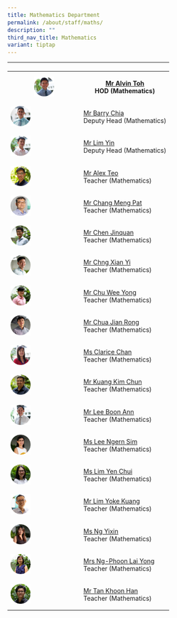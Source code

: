 ```yaml
---
title: Mathematics Department
permalink: /about/staff/maths/
description: ""
third_nav_title: Mathematics
variant: tiptap
---
```

<table><tbody><tr><td rowspan="1" colspan="1"><p></p></td><td rowspan="1" colspan="1"><p></p></td></tr><tr><th rowspan="1" colspan="1"><div class="isomer-image-wrapper"><img style="width: 30%;" height="auto" width="100%" src="/images/Staff/HOD-Alvin-Toh_s.jpg"></div></th><th rowspan="1" colspan="1"><p><a href="https://eunoiajc.moe.edu.sg/about/staff/maths/mr-alvin-toh/" rel="noopener noreferrer nofollow" target="_blank">Mr Alvin Toh</a> <br>HOD (Mathematics)</p></th></tr><tr><td rowspan="1" colspan="1"><div class="isomer-image-wrapper"><img style="width: 30%;" height="auto" width="100%" src="/images/Staff/Maths-Barry-Chia_s.jpg"></div></td><td rowspan="1" colspan="1"><p><a href="https://eunoiajc.moe.edu.sg/about/staff/maths/mr-barry-chia/" rel="noopener noreferrer nofollow" target="_blank">Mr Barry Chia</a> <strong><br></strong>Deputy Head (Mathematics)</p></td></tr><tr><td rowspan="1" colspan="1"><div class="isomer-image-wrapper"><img style="width: 30%;" height="auto" width="100%" src="/images/Staff/Maths-Lim-Yin_s.jpg"></div></td><td rowspan="1" colspan="1"><p><a href="https://eunoiajc.moe.edu.sg/about/staff/maths/mr-lim-yin/" rel="noopener noreferrer nofollow" target="_blank">Mr Lim Yin</a> <br>Deputy Head (Mathematics)</p></td></tr><tr><td rowspan="1" colspan="1"><div class="isomer-image-wrapper"><img style="width: 30%;" height="auto" width="100%" src="/images/Staff/Maths-Alex-Teo_s.jpg"></div></td><td rowspan="1" colspan="1"><p><a href="https://eunoiajc.moe.edu.sg/about/staff/maths/mr-alex-teo/" rel="noopener noreferrer nofollow" target="_blank">Mr Alex Teo</a> <br>Teacher (Mathematics)</p></td></tr><tr><td rowspan="1" colspan="1"><div class="isomer-image-wrapper"><img style="width: 30%;" height="auto" width="100%" alt="" src="/images/Staff/maths-chang-meng-pat_s.jpg"></div></td><td rowspan="1" colspan="1"><p><a href="https://eunoiajc.moe.edu.sg/about/staff/maths/mr-chang-meng-pat/" rel="noopener noreferrer nofollow" target="_blank">Mr Chang Meng Pat</a><br>Teacher (Mathematics)</p></td></tr><tr><td rowspan="1" colspan="1"><div class="isomer-image-wrapper"><img style="width: 30%;" height="auto" width="100%" alt="" src="/images/Staff/Maths-Chen-Jinquan_s.jpg"></div></td><td rowspan="1" colspan="1"><p><a href="https://eunoiajc.moe.edu.sg/about/staff/maths/mr-chen-jinquan/" rel="noopener noreferrer nofollow" target="_blank">Mr Chen Jinquan</a> <br>Teacher (Mathematics)</p></td></tr><tr><td rowspan="1" colspan="1"><div class="isomer-image-wrapper"><img style="width: 30%;" height="auto" width="100%" alt="" src="/images/Staff/Maths-Chng-Xian-Yi_s.jpg"></div></td><td rowspan="1" colspan="1"><p><a href="https://eunoiajc.moe.edu.sg/about/staff/maths/mr-chng-xian-yi/" rel="noopener noreferrer nofollow" target="_blank">Mr Chng Xian Yi</a> <br>Teacher (Mathematics)</p></td></tr><tr><td rowspan="1" colspan="1"><div class="isomer-image-wrapper"><img style="width: 30%;" height="auto" width="100%" alt="" src="/images/Staff/Maths-Chu-Wee-Yong_s.jpg"></div></td><td rowspan="1" colspan="1"><p><a href="https://eunoiajc.moe.edu.sg/about/staff/maths/mr-chu-wee-yong/" rel="noopener noreferrer nofollow" target="_blank">Mr Chu Wee Yong</a> <br>Teacher (Mathematics)</p></td></tr><tr><td rowspan="1" colspan="1"><div class="isomer-image-wrapper"><img style="width: 30%;" height="auto" width="100%" alt="" src="/images/Staff/Maths-Chua-Jian-Rong_s.jpg"></div></td><td rowspan="1" colspan="1"><p><a href="https://eunoiajc.moe.edu.sg/about/staff/maths/mr-chua-jian-rong/" rel="noopener noreferrer nofollow" target="_blank">Mr Chua Jian Rong</a> <br>Teacher (Mathematics)</p></td></tr><tr><td rowspan="1" colspan="1"><div class="isomer-image-wrapper"><img style="width: 30%;" height="auto" width="100%" alt="" src="/images/Staff/Maths-Clarice-Chan_s.jpg"></div></td><td rowspan="1" colspan="1"><p><a href="https://eunoiajc.moe.edu.sg/about/staff/maths/ms-clarice-chan/" rel="noopener noreferrer nofollow" target="_blank">Ms Clarice Chan</a> <br>Teacher (Mathematics)</p></td></tr><tr><td rowspan="1" colspan="1"><div class="isomer-image-wrapper"><img style="width: 30%;" height="auto" width="100%" alt="" src="/images/Staff/Kuang-Kim-Chun_s.jpg"></div></td><td rowspan="1" colspan="1"><p><a href="https://eunoiajc.moe.edu.sg/about/staff/maths/mr-kuang-kim-chun/" rel="noopener noreferrer nofollow" target="_blank">Mr Kuang Kim Chun</a> <br>Teacher (Mathematics)</p></td></tr><tr><td rowspan="1" colspan="1"><div class="isomer-image-wrapper"><img style="width: 30%;" height="auto" width="100%" alt="" src="/images/Staff/Maths-Lee-Boon-Ann_s.jpg"></div></td><td rowspan="1" colspan="1"><p><a href="https://eunoiajc.moe.edu.sg/about/staff/maths/mr-lee-boon-ann/" rel="noopener noreferrer nofollow" target="_blank">Mr Lee Boon Ann</a> <br>Teacher (Mathematics)</p></td></tr><tr><td rowspan="1" colspan="1"><div class="isomer-image-wrapper"><img style="width: 30%;" height="auto" width="100%" alt="" src="/images/Staff/Maths-Lee-Ngern-Sim_s.jpg"></div></td><td rowspan="1" colspan="1"><p><a href="https://eunoiajc.moe.edu.sg/about/staff/maths/ms-lee-ngern-sim/" rel="noopener noreferrer nofollow" target="_blank">Ms Lee Ngern Sim</a> <br>Teacher (Mathematics)</p></td></tr><tr><td rowspan="1" colspan="1"><div class="isomer-image-wrapper"><img style="width: 30%;" height="auto" width="100%" alt="" src="/images/Staff/Maths-Lim-Yen-Chui_s.jpg"></div></td><td rowspan="1" colspan="1"><p><a href="https://eunoiajc.moe.edu.sg/about/staff/maths/ms-lim-yen-chui/" rel="noopener noreferrer nofollow" target="_blank">Ms Lim Yen Chui</a> <br>Teacher (Mathematics)</p></td></tr><tr><td rowspan="1" colspan="1"><div class="isomer-image-wrapper"><img style="width: 30%;" height="auto" width="100%" alt="" src="/images/Staff/maths-lim-yoke-kuang_s.jpg"></div></td><td rowspan="1" colspan="1"><p><a href="(https://eunoiajc.moe.edu.sg/about/staff/maths/mr-lim-yoke-kuang/" rel="noopener noreferrer nofollow" target="_blank">Mr Lim Yoke Kuang</a><br>Teacher (Mathematics)</p></td></tr><tr><td rowspan="1" colspan="1"><div class="isomer-image-wrapper"><img style="width: 30%;" height="auto" width="100%" alt="" src="/images/Staff/Maths-Ng-Yixin_s.jpg"></div></td><td rowspan="1" colspan="1"><p><a href="https://eunoiajc.moe.edu.sg/about/staff/maths/ms-ng-yixin/" rel="noopener noreferrer nofollow" target="_blank">Ms Ng Yixin</a><br>Teacher (Mathematics)</p></td></tr><tr><td rowspan="1" colspan="1"><div class="isomer-image-wrapper"><img style="width: 30%;" height="auto" width="100%" alt="" src="/images/Staff/Maths-Ng-Phoon-Lai-Yong_s.jpg"></div></td><td rowspan="1" colspan="1"><p><a href="https://eunoiajc.moe.edu.sg/about/staff/maths/mrs-ng-phoon-lai-yong/" rel="noopener noreferrer nofollow" target="_blank">Mrs Ng-Phoon Lai Yong</a><br>Teacher (Mathematics)</p></td></tr><tr><td rowspan="1" colspan="1"><div class="isomer-image-wrapper"><img style="width: 30%;" height="auto" width="100%" alt="" src="/images/Staff/Maths-Tan-Khoon-Han_s.jpg"></div></td><td rowspan="1" colspan="1"><p><a href="https://eunoiajc.moe.edu.sg/about/staff/maths/mr-tan-khoon-han/" rel="noopener noreferrer nofollow" target="_blank">Mr Tan Khoon Han</a><br>Teacher (Mathematics)</p></td></tr></tbody></table><p></p>